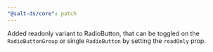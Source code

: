 ```yaml
---
"@salt-ds/core": patch
---
```


Added readonly variant to RadioButton, that can be toggled on the `RadioButtonGroup` or single `RadioButton` by setting the `readOnly` prop.
